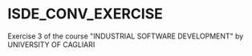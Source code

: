 # ISDE_CONV_EXERCISE
Exercise 3 of the course "INDUSTRIAL SOFTWARE DEVELOPMENT" by UNIVERSITY OF CAGLIARI
